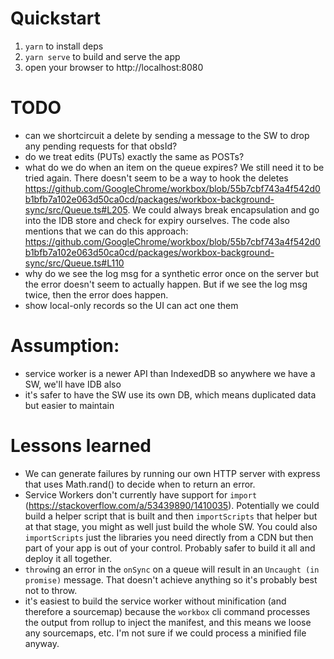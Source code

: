 # Quickstart
  1. `yarn` to install deps
  1. `yarn serve` to build and serve the app
  1. open your browser to http://localhost:8080

# TODO
  - can we shortcircuit a delete by sending a message to the SW to drop any
    pending requests for that obsId?
  - do we treat edits (PUTs) exactly the same as POSTs?
  - what do we do when an item on the queue expires? We still need it to
     be tried again. There doesn't seem to be a way to hook the deletes
     https://github.com/GoogleChrome/workbox/blob/55b7cbf743a4f542d0b1bfb7a102e063d50ca0cd/packages/workbox-background-sync/src/Queue.ts#L205.
     We could always break encapsulation and go into the IDB store and check
     for expiry ourselves. The code also mentions that we can do this approach:
     https://github.com/GoogleChrome/workbox/blob/55b7cbf743a4f542d0b1bfb7a102e063d50ca0cd/packages/workbox-background-sync/src/Queue.ts#L110
  - why do we see the log msg for a synthetic error once on the server but the
      error doesn't seem to actually happen. But if we see the log msg twice,
      then the error does happen.
  - show local-only records so the UI can act one them

# Assumption:
  - service worker is a newer API than IndexedDB so anywhere we have a SW, we'll
      have IDB also
  - it's safer to have the SW use its own DB, which means duplicated data but
      easier to maintain

# Lessons learned
  - We can generate failures by running our own HTTP server with express that
      uses Math.rand() to decide when to return an error.
  - Service Workers don't currently have support for `import`
    (https://stackoverflow.com/a/53439890/1410035). Potentially we could build a
    helper script that is built and then `importScripts` that helper but at that
    stage, you might as well just build the whole SW. You could also
    `importScripts` just the libraries you need directly from a CDN but then
    part of your app is out of your control. Probably safer to build it all and
    deploy it all together.
  - `throw`ing an error in the `onSync` on a queue will result in an `Uncaught
    (in promise)` message. That doesn't achieve anything so it's probably best
    not to throw.
  - it's easiest to build the service worker without minification (and
    therefore a sourcemap) because the `workbox` cli command processes the
    output from rollup to inject the manifest, and this means we loose any
    sourcemaps, etc. I'm not sure if we could process a minified file anyway.
